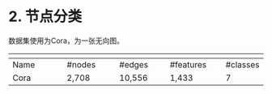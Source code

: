 # 2. 节点分类

数据集使用为Cora，为一张无向图。

<table data-header-hidden><thead><tr><th width="142"></th><th width="121"></th><th width="113"></th><th width="118"></th><th></th></tr></thead><tbody><tr><td>Name</td><td>#nodes</td><td>#edges</td><td>#features</td><td>#classes</td></tr><tr><td>Cora</td><td>2,708</td><td>10,556</td><td>1,433</td><td>7</td></tr></tbody></table>
